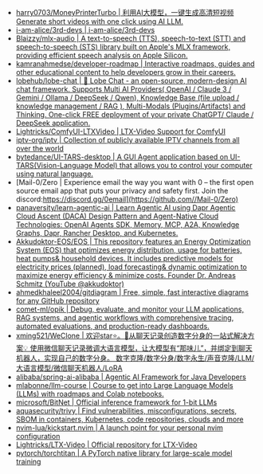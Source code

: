 + [harry0703/MoneyPrinterTurbo | 利用AI大模型，一键生成高清短视频 Generate short videos with one click using AI LLM.](https://github.com//harry0703/MoneyPrinterTurbo)
+ [i-am-alice/3rd-devs | i-am-alice/3rd-devs](https://github.com//i-am-alice/3rd-devs)
+ [Blaizzy/mlx-audio | A text-to-speech (TTS), speech-to-text (STT) and speech-to-speech (STS) library built on Apple's MLX framework, providing efficient speech analysis on Apple Silicon.](https://github.com//Blaizzy/mlx-audio)
+ [kamranahmedse/developer-roadmap | Interactive roadmaps, guides and other educational content to help developers grow in their careers.](https://github.com//kamranahmedse/developer-roadmap)
+ [lobehub/lobe-chat | 🤯 Lobe Chat - an open-source, modern-design AI chat framework. Supports Multi AI Providers( OpenAI / Claude 3 / Gemini / Ollama / DeepSeek / Qwen), Knowledge Base (file upload / knowledge management / RAG ), Multi-Modals (Plugins/Artifacts) and Thinking. One-click FREE deployment of your private ChatGPT/ Claude / DeepSeek application.](https://github.com//lobehub/lobe-chat)
+ [Lightricks/ComfyUI-LTXVideo | LTX-Video Support for ComfyUI](https://github.com//Lightricks/ComfyUI-LTXVideo)
+ [iptv-org/iptv | Collection of publicly available IPTV channels from all over the world](https://github.com//iptv-org/iptv)
+ [bytedance/UI-TARS-desktop | A GUI Agent application based on UI-TARS(Vision-Language Model) that allows you to control your computer using natural language.](https://github.com//bytedance/UI-TARS-desktop)
+ [Mail-0/Zero | Experience email the way you want with 0 – the first open source email app that puts your privacy and safety first. Join the discord:https://discord.gg/0email](https://github.com//Mail-0/Zero)
+ [panaversity/learn-agentic-ai | Learn Agentic AI using Dapr Agentic Cloud Ascent (DACA) Design Pattern and Agent-Native Cloud Technologies: OpenAI Agents SDK, Memory, MCP, A2A, Knowledge Graphs, Dapr, Rancher Desktop, and Kubernetes.](https://github.com//panaversity/learn-agentic-ai)
+ [Akkudoktor-EOS/EOS | This repository features an Energy Optimization System (EOS) that optimizes energy distribution, usage for batteries, heat pumps& household devices. It includes predictive models for electricity prices (planned), load forecasting& dynamic optimization to maximize energy efficiency & minimize costs. Founder Dr. Andreas Schmitz (YouTube @akkudoktor)](https://github.com//Akkudoktor-EOS/EOS)
+ [ahmedkhaleel2004/gitdiagram | Free, simple, fast interactive diagrams for any GitHub repository](https://github.com//ahmedkhaleel2004/gitdiagram)
+ [comet-ml/opik | Debug, evaluate, and monitor your LLM applications, RAG systems, and agentic workflows with comprehensive tracing, automated evaluations, and production-ready dashboards.](https://github.com//comet-ml/opik)
+ [xming521/WeClone | 欢迎star⭐。🚀从聊天记录创造数字分身的一站式解决方案💡 使用微信聊天记录微调大语言模型，让大模型有“那味儿”，并绑定到聊天机器人，实现自己的数字分身。 数字克隆/数字分身/数字永生/声音克隆/LLM/大语言模型/微信聊天机器人/LoRA](https://github.com//xming521/WeClone)
+ [alibaba/spring-ai-alibaba | Agentic AI Framework for Java Developers](https://github.com//alibaba/spring-ai-alibaba)
+ [mlabonne/llm-course | Course to get into Large Language Models (LLMs) with roadmaps and Colab notebooks.](https://github.com//mlabonne/llm-course)
+ [microsoft/BitNet | Official inference framework for 1-bit LLMs](https://github.com//microsoft/BitNet)
+ [aquasecurity/trivy | Find vulnerabilities, misconfigurations, secrets, SBOM in containers, Kubernetes, code repositories, clouds and more](https://github.com//aquasecurity/trivy)
+ [nvim-lua/kickstart.nvim | A launch point for your personal nvim configuration](https://github.com//nvim-lua/kickstart.nvim)
+ [Lightricks/LTX-Video | Official repository for LTX-Video](https://github.com//Lightricks/LTX-Video)
+ [pytorch/torchtitan | A PyTorch native library for large-scale model training](https://github.com//pytorch/torchtitan)
